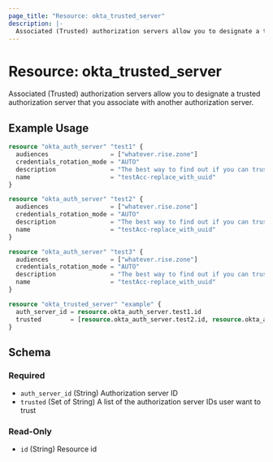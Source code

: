 ```yaml
---
page_title: "Resource: okta_trusted_server"
description: |-
  Associated (Trusted) authorization servers allow you to designate a trusted authorization server that you associate with another authorization server.
---
```


# Resource: okta_trusted_server

Associated (Trusted) authorization servers allow you to designate a trusted authorization server that you associate with another authorization server.

## Example Usage

```terraform
resource "okta_auth_server" "test1" {
  audiences                 = ["whatever.rise.zone"]
  credentials_rotation_mode = "AUTO"
  description               = "The best way to find out if you can trust somebody is to trust them."
  name                      = "testAcc-replace_with_uuid"
}

resource "okta_auth_server" "test2" {
  audiences                 = ["whatever.rise.zone"]
  credentials_rotation_mode = "AUTO"
  description               = "The best way to find out if you can trust somebody is to trust them."
  name                      = "testAcc-replace_with_uuid"
}

resource "okta_auth_server" "test3" {
  audiences                 = ["whatever.rise.zone"]
  credentials_rotation_mode = "AUTO"
  description               = "The best way to find out if you can trust somebody is to trust them."
  name                      = "testAcc-replace_with_uuid"
}

resource "okta_trusted_server" "example" {
  auth_server_id = resource.okta_auth_server.test1.id
  trusted        = [resource.okta_auth_server.test2.id, resource.okta_auth_server.test3.id]
}
```

<!-- schema generated by tfplugindocs -->
## Schema

### Required

- `auth_server_id` (String) Authorization server ID
- `trusted` (Set of String) A list of the authorization server IDs user want to trust

### Read-Only

- `id` (String) Resource id



